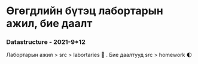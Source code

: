 # Өгөгдлийн бүтэц лабортарын ажил, бие даалт
### Datastructure - 2021-9*12
Лабортарын ажил > src > labortaries 🥗 . 
Бие даалтууд src > homework 🌓 
